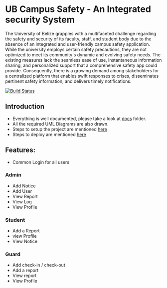 # UB Campus Safety - An Integrated security System

The University of Belize grapples with a multifaceted challenge regarding the safety and security of its faculty, staff, and student body due to the absence of an integrated and user-friendly campus safety application. While the university employs certain safety precautions, they are not optimized to meet its community's dynamic and evolving safety needs. The existing measures lack the seamless ease of use, instantaneous information sharing, and personalized support that a comprehensive safety app could provide. Consequently, there is a growing demand among stakeholders for a centralized platform that enables swift responses to crises, disseminates pertinent safety information, and delivers timely notifications.


[![Build Status](https://github.com/UB-CMPS4131/UB-Campus-Safety/blob/main/.github/workflows/CI-Test.yml/badge.svg)](https://github.com/UB-CMPS4131/UB-Campus-Safety/blob/main/.github/workflows/CI-Test.yml/badge.svg)


## Introduction

- Everything is well documented, please take a look at [docs](./docs) folder.
- All the required UML Diagrams are also drawn.
- Steps to setup the project are mentioned [here](./docs/INSTALLATION.md)
- Steps to deploy are mentioned [here](./docs/DEPLOY.md)

## Features:

- Common Login for all users

### Admin

- Add Notice
- Add User
- View Report
- View Log
- View Profile


### Student

- Add a Report
- view Profile
- View Notice


### Guard

- Add check-in / check-out
- Add a report
- View report
- View Profile

